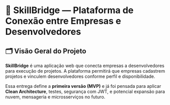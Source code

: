 # 🧩 SkillBridge — Plataforma de Conexão entre Empresas e Desenvolvedores

## 🗂️ Visão Geral do Projeto

**SkillBridge** é uma aplicação web que conecta empresas a desenvolvedores para execução de projetos. A plataforma permitirá que empresas cadastrem projetos e vinculem desenvolvedores conforme perfil e disponibilidade.

Essa entrega define a **primeira versão (MVP)** e já foi pensada para aplicar **Clean Architecture**, testes, segurança com JWT, e potencial expansão para nuvem, mensageria e microsserviços no futuro.